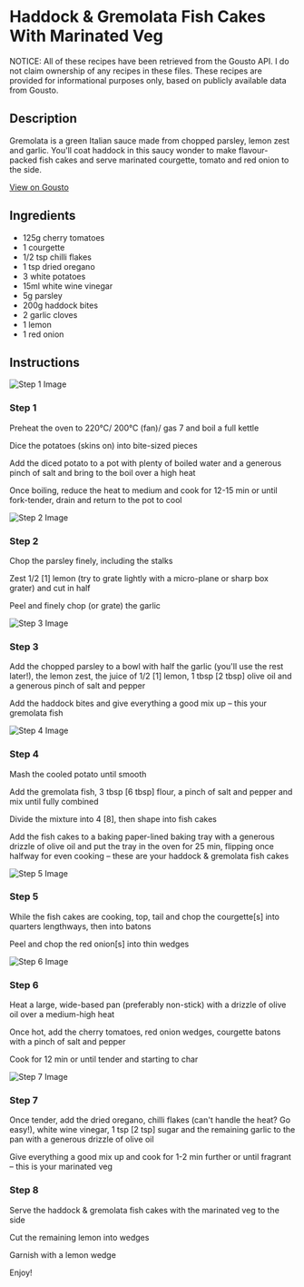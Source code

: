 # Haddock & Gremolata Fish Cakes With Marinated Veg

NOTICE: All of these recipes have been retrieved from the Gousto API. I do not claim ownership of any recipes in these files. These recipes are provided for informational purposes only, based on publicly available data from Gousto.

## Description

Gremolata is a green Italian sauce made from chopped parsley, lemon zest and garlic. You'll coat haddock in this saucy wonder to make flavour-packed fish cakes and serve marinated courgette, tomato and red onion to the side.

[View on Gousto](https://www.gousto.co.uk/recipes/cookbook/haddock-gremolata-fish-cakes-with-marinated-veg)

## Ingredients

- 125g cherry tomatoes
- 1 courgette
- 1/2 tsp chilli flakes 
- 1 tsp dried oregano 
- 3 white potatoes
- 15ml white wine vinegar
- 5g parsley
- 200g haddock bites
- 2 garlic cloves
- 1 lemon
- 1 red onion

## Instructions

![Step 1 Image](https://production-media.gousto.co.uk/cms/recipe-step-image/step-1-copy-1641914777445-x200.jpg)

### Step 1

Preheat the oven to 220°C/ 200°C (fan)/ gas 7 and boil a full kettle

Dice the potatoes (skins on) into bite-sized pieces

Add the diced potato to a pot with plenty of boiled water and a generous pinch of salt and bring to the boil over a high heat

Once boiling, reduce the heat to medium and cook for 12-15 min or until fork-tender, drain and return to the pot to cool

![Step 2 Image](https://production-media.gousto.co.uk/cms/recipe-step-image/step-2-copy-1641914789487-x200.jpg)

### Step 2

Chop the parsley finely, including the stalks

Zest 1/2 <span class="text-danger">[1]</span> lemon (try to grate lightly with a micro-plane or sharp box grater) and cut in half

Peel and finely chop (or grate) the garlic

![Step 3 Image](https://production-media.gousto.co.uk/cms/recipe-step-image/step-3-copy-1641914820256-x200.jpg)

### Step 3

Add the chopped parsley to a bowl with half the garlic (you'll use the rest later!), the lemon zest, the juice of 1/2 <span class="text-danger">[1]</span> lemon, 1 tbsp <span class="text-danger">[2 tbsp]</span> olive oil and a generous pinch of salt and pepper

Add the haddock bites and give everything a good mix up – this your gremolata fish

![Step 4 Image](https://production-media.gousto.co.uk/cms/recipe-step-image/step-4-copy-1641914835378-x200.jpg)

### Step 4

Mash the cooled potato until smooth

Add the gremolata fish, 3 tbsp <span class="text-danger">[6 tbsp]</span> flour, a pinch of salt and pepper and mix until fully combined

Divide the mixture into 4 <span class="text-danger">[8]</span>, then shape into fish cakes

Add the fish cakes to a baking paper-lined baking tray with a generous drizzle of olive oil and put the tray in the oven for 25 min, flipping once halfway for even cooking – these are your haddock & gremolata fish cakes

![Step 5 Image](https://production-media.gousto.co.uk/cms/recipe-step-image/step-5-copy-1641914871003-x200.jpg)

### Step 5

While the fish cakes are cooking, top, tail and chop the courgette<span class="text-danger">[s]</span> into quarters lengthways, then into batons

Peel and chop the red onion<span class="text-danger">[s]</span> into thin wedges

![Step 6 Image](https://production-media.gousto.co.uk/cms/recipe-step-image/step-6-copy-1641914891824-x200.jpg)

### Step 6

Heat a large, wide-based pan (preferably non-stick) with a drizzle of olive oil over a medium-high heat

Once hot, add the cherry tomatoes, red onion wedges, courgette batons with a pinch of salt and pepper

Cook for 12 min or until tender and starting to char

![Step 7 Image](https://production-media.gousto.co.uk/cms/recipe-step-image/step-7-copy-1641914918154-x200.jpg)

### Step 7

Once tender, add the dried oregano, chilli flakes (can't handle the heat? Go easy!), white wine vinegar, 1 tsp <span class="text-danger">[2 tsp]</span> sugar and the remaining garlic to the pan with a generous drizzle of olive oil

Give everything a good mix up and cook for 1-2 min further or until fragrant – this is your marinated veg

### Step 8

Serve the haddock & gremolata fish cakes with the marinated veg to the side

Cut the remaining lemon into wedges

Garnish with a lemon wedge

Enjoy!

